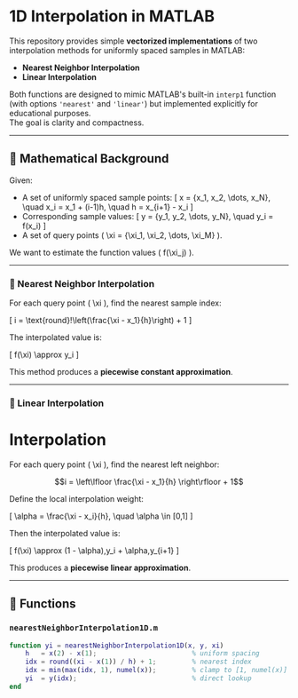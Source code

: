 # 1D Interpolation in MATLAB

This repository provides simple **vectorized implementations** of two interpolation methods for uniformly spaced samples in MATLAB:

- **Nearest Neighbor Interpolation**
- **Linear Interpolation**

Both functions are designed to mimic MATLAB's built-in `interp1` function (with options `'nearest'` and `'linear'`) but implemented explicitly for educational purposes.  
The goal is clarity and compactness.

---

## 📐 Mathematical Background

Given:
- A set of uniformly spaced sample points:
  \[
  x = \{x_1, x_2, \dots, x_N\}, \quad x_i = x_1 + (i-1)h, \quad h = x_{i+1} - x_i
  \]
- Corresponding sample values:
  \[
  y = \{y_1, y_2, \dots, y_N\}, \quad y_i = f(x_i)
  \]
- A set of query points \( \xi = \{\xi_1, \xi_2, \dots, \xi_M\} \).

We want to estimate the function values \( f(\xi_j) \).

---

### 🔹 Nearest Neighbor Interpolation

For each query point \( \xi \), find the nearest sample index:

\[
i = \text{round}\!\left(\frac{\xi - x_1}{h}\right) + 1
\]

The interpolated value is:

\[
f(\xi) \approx y_i
\]

This method produces a **piecewise constant approximation**.

---

### 🔹 Linear Interpolation

# Interpolation

For each query point \( \xi \), find the nearest left neighbor:

$$i = \left\lfloor \frac{\xi - x_1}{h} \right\rfloor + 1$$

Define the local interpolation weight:

\[
\alpha = \frac{\xi - x_i}{h}, \quad \alpha \in [0,1]
\]

Then the interpolated value is:

\[
f(\xi) \approx (1 - \alpha)\,y_i + \alpha\,y_{i+1}
\]

This produces a **piecewise linear approximation**.

---

## 📄 Functions

### `nearestNeighborInterpolation1D.m`
```matlab
function yi = nearestNeighborInterpolation1D(x, y, xi)
    h   = x(2) - x(1);                        % uniform spacing
    idx = round((xi - x(1)) / h) + 1;         % nearest index
    idx = min(max(idx, 1), numel(x));         % clamp to [1, numel(x)]
    yi  = y(idx);                             % direct lookup
end
